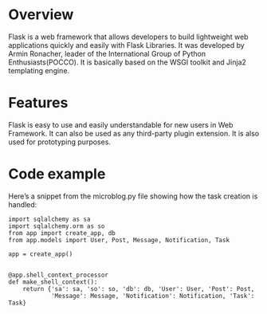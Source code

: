 # Overview
Flask is a web framework that allows developers to build lightweight web applications quickly and easily with Flask Libraries.
It was developed by Armin Ronacher, leader of the International Group of Python Enthusiasts(POCCO). 
It is basically based on the WSGI toolkit and Jinja2 templating engine.

# Features

Flask is easy to use and easily understandable for new users in Web Framework.
It can also be used as any third-party plugin extension.
It is also used for prototyping purposes.

# Code example

Here’s a snippet from the microblog.py file showing how the task creation is handled:

```
import sqlalchemy as sa
import sqlalchemy.orm as so
from app import create_app, db
from app.models import User, Post, Message, Notification, Task

app = create_app()


@app.shell_context_processor
def make_shell_context():
    return {'sa': sa, 'so': so, 'db': db, 'User': User, 'Post': Post,
            'Message': Message, 'Notification': Notification, 'Task': Task}
```
